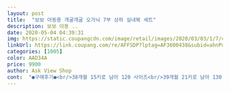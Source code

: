 ```yaml
---
layout: post 
title:  "보보 아동용 개굴개굴 오가닉 7부 상하 실내복 세트" 
description: 보보 아동 ..
date: 2020-05-04 04:39:31 
img: https://static.coupangcdn.com/image/retail/images/2020/03/03/1/7/c715f61e-9e43-45ee-8850-fb872e9c0266.jpg 
linkUrl: https://link.coupang.com/re/AFFSDP?lptag=AF3600438&subid=ahnPublicAsk&pageKey=1321496432&itemId=2342598926&vendorItemId=70339171809&traceid=V0-113-595ec764e1a91bee 
categories: [1005] 
color: AAD34A 
price: 9900 
author: Ask View Shop 
cont:  "●구매후기●<br/>38개월 15키로 남아 120 사이즈<br/>39개월 21키로 남아 130 사이즈<br/>3살 조카에게 사줬는데<br/>사이즈도 약간씩 크지만 정사이즈 같아요, 받자마자 세탁기에 돌렸는데 색빠짐도 없고 바느질이나 원단도 괜찮아요.<br/><br/>색이 쨍해서 예뻐요<br/>쌍둥이라 똑같이 입히고싶었지만 피부색이 달라서 녹색으로 해봤어요 ~우선 보들보들 촉감이 너무좋구요 비침도 적당해서 아주 시원해보여요 ~ 평소 땀이많아서 이것입혀놓으니 안벗으려하네요 재봉도 잘되있고 틀어지지않아서 좋네요 ~간혹 인터넷에서 사면 재봉틀어진거 있는데 마감도 튼튼하고 실밥? 이런게 전혀없네요~~?? 앞모습을 보여주지않아 뒷모습만 찍어봤네요 다음엔 똑같은색상으로 입혀보고싶어요 ~~<br/>어제 주문.<br/>오늘 받았는데 급 더워진 날씨에 딱좋았어요<br/>초록색을 좋아하는 친구가 있어서 덩달아 저희 아이도 초록색에 꽂혀 두개 구매했어요.<br/><br/>" 
---
```

